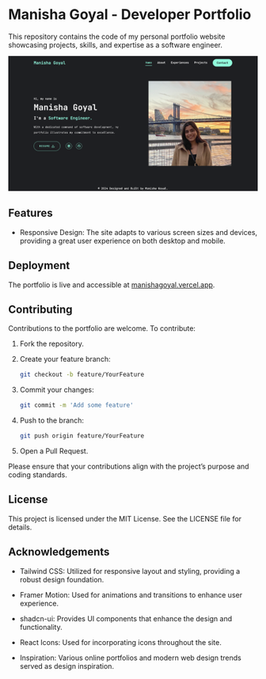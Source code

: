 # Manisha Goyal - Developer Portfolio

This repository contains the code of my personal portfolio website showcasing projects, skills, and expertise as a software engineer.

![Demo](public/assets/demo.png)

## Features

- Responsive Design: The site adapts to various screen sizes and devices, providing a great user experience on both desktop and mobile.

## Deployment

The portfolio is live and accessible at [manishagoyal.vercel.app](https://manishagoyal.vercel.app/).

## Contributing

Contributions to the portfolio are welcome. To contribute:

1. Fork the repository.
2. Create your feature branch:

   ```bash
   git checkout -b feature/YourFeature
   ```

3. Commit your changes:
   ```bash
   git commit -m 'Add some feature'
   ```
4. Push to the branch:
   ```bash
   git push origin feature/YourFeature
   ```
5. Open a Pull Request.

Please ensure that your contributions align with the project’s purpose and coding standards.

## License

This project is licensed under the MIT License. See the LICENSE file for details.

## Acknowledgements

- Tailwind CSS: Utilized for responsive layout and styling, providing a robust design foundation.

- Framer Motion: Used for animations and transitions to enhance user experience.

- shadcn-ui: Provides UI components that enhance the design and functionality.

- React Icons: Used for incorporating icons throughout the site.

- Inspiration: Various online portfolios and modern web design trends served as design inspiration.
